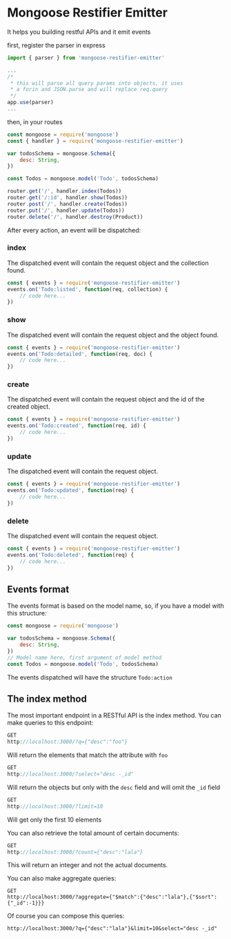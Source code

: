 # Mongoose Restifier Emitter
It helps you building restful APIs and it emit events

first, register the parser in express
```javascript
import { parser } from 'mongoose-restifier-emitter'

...
/*
 * this will parse all query params into objects, it uses
 * a forin and JSON.parse and will replace req.query
 */ 
app.use(parser) 
...

```

then, in your routes
```javascript
const mongoose = require('mongoose')
const { handler } = require('mongoose-restifier-emitter')

var todosSchema = mongoose.Schema({
    desc: String,
})

const Todos = mongoose.model('Todo', todosSchema)

router.get('/', handler.index(Todos))
router.get('/:id', handler.show(Todos))
router.post('/', handler.create(Todos))
router.put('/', handler.update(Todos))
router.delete('/', handler.destroy(Product))
```

After every action, an event will be dispatched:

### index
The dispatched event will contain the request object and the collection found.
```javascript
const { events } = require('mongoose-restifier-emitter')
events.on('Todo:listed', function(req, collection) {
	// code here...
})
```
### show
The dispatched event will contain the request object and the object found.
```javascript
const { events } = require('mongoose-restifier-emitter')
events.on('Todo:detailed', function(req, doc) {
	// code here...
})
```
### create
The dispatched event will contain the request object and the id of the created object.
```javascript
const { events } = require('mongoose-restifier-emitter')
events.on('Todo:created', function(req, id) {
	// code here...
})
```
### update
The dispatched event will contain the request object.
```javascript
const { events } = require('mongoose-restifier-emitter')
events.on('Todo:updated', function(req) {
	// code here...
})
```
### delete
The dispatched event will contain the request object.
```javascript
const { events } = require('mongoose-restifier-emitter')
events.on('Todo:deleted', function(req) {
	// code here...
})
```

## Events format
The events format is based on the model name, so, if you have a model with this structure:
```javascript
const mongoose = require('mongoose')

var todosSchema = mongoose.Schema({
    desc: String,
})
// Model name here, first argument of model method
const Todos = mongoose.model('Todo', todosSchema)
```

The events dispatched will have the structure `Todo:action`

## The index method
The most important endpoint in a RESTful API is the index method. You can make queries to this endpoint:
```javascript
GET
http://localhost:3000/?q={"desc":"foo"}
```
Will return the elements that match the attribute with `foo`
```javascript
GET
http://localhost:3000/?select="desc -_id"
```
Will return the objects but only with the `desc` field and will omit the `_id` field

```javascript
GET
http://localhost:3000/?limit=10
```

Will get only the first 10 elements

You can also retrieve the total amount of certain documents:

```javascript
GET
http://localhost:3000/?count={"desc":"lala"}
```
This will return an integer and not the actual documents.

You can also make aggregate queries:
```
GET
http://localhost:3000/?aggregate={"$match":{"desc":"lala"},{"$sort":{"_id":-1}}}
```

Of course you can compose this queries:
```
http://localhost:3000/?q={"desc":"lala"}&limit=10&select="desc -_id"
```
